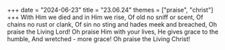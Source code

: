 +++
date = "2024-06-23"
title = "23.06.24"
themes = ["praise", "christ"]
+++
With Him we died and in Him we rise,
Of old no sniff or scent,
Of chains no rust or clank,
Of sin no sting and hades meek and breached,
Oh praise the Living Lord!
Oh praise Him with your lives,
He gives grace to the humble,
And wretched - more grace!
Oh praise the Living Christ!
